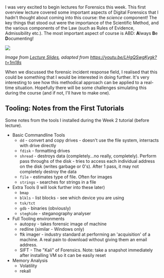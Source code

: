 I was very excited to begin lectures for Forensics this week. This first overview lecture covered some important aspects of Digital Forensics that I hadn't thought about coming into this course: the _science_ component! The key things that stood out were the importance of the Scientific Method, and the various components of the Law (such as Rules of Evidence, Admissibility etc.). The most important aspect of course is ABD: **A**lways **B**e **D**ocumenting!

![]({{"/assets/images/abd.png"}})

_Image from [Lecture Slides](<https://webcms3.cse.unsw.edu.au/COMP6445/18s2/resources/20138>), adapted from <https://youtu.be/LHgQSwgKygk?t=1m18s>_

When we discussed the forensic incident response field, I realised that this could be something that I would be interested in doing further. It's very interesting to see how this methodical approach can be applied to a real-time situation. Hopefully there will be some challenges simulating this during the course (and if not, I'll have to make one).

## Tooling: Notes from the First Tutorials
Some notes from the tools I installed during the Week 2 tutorial (before lecture).
* Basic Commandline Tools
	* `dd` - convert and copy drives - doesn't use the file system, interracts with drive directly
	* `fdisk` - formatting drives
	* `shread` - destroys data (completely...no really, completely). Perform pass throughs of the disk - tries to access each individual address on the disk (writes garbage or 0's). After 1 pass, it may not completely destroy the data
	* `file` - estimates type of file. Often for images
	* `strings` - searches for strings in a file
* Extra Tools (I will look further into these later)
	* `bmap`
	* `blkls` - list blocks - see which device you are using
	* `tsk/tct`
	* `gdb` - binaries (obviously)
	* `steghide` - steganography analyser
* Full Tooling environments
	* autopsy - takes forensic image of machine
	* redline (similar - Windows only)
	* ftk imager - industry standard at performing an 'acquisition' of a machine. A real pain to download without giving them an email address.
	* SIFT - The "Kali" of Forensics. Note: take a snapshot immediately after installing VM so it can be easily reset
* Memory Analysis
	* Volatility
	* rekall
